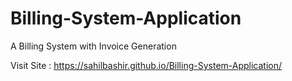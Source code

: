 # Billing-System-Application
A  Billing System with Invoice Generation

Visit Site : https://sahilbashir.github.io/Billing-System-Application/
